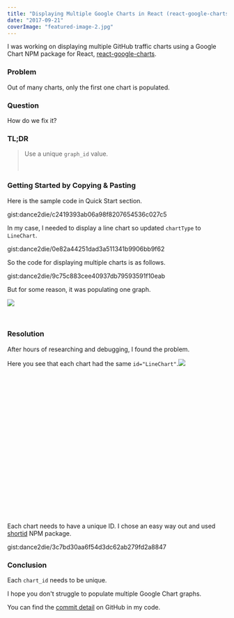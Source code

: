 ```yaml
---
title: "Displaying Multiple Google Charts in React (react-google-charts)"
date: "2017-09-21"
coverImage: "featured-image-2.jpg"
---
```


I was working on displaying multiple GitHub traffic charts using a Google Chart NPM package for React, [react-google-charts](https://www.npmjs.com/package/react-google-charts).

### Problem

Out of many charts, only the first one chart is populated.

### Question

How do we fix it?

### TL;DR

> Use a unique `graph_id` value.
> 
>  

### Getting Started by Copying & Pasting

Here is the sample code in Quick Start section.

gist:dance2die/c2419393ab06a98f8207654536c027c5

In my case, I needed to display a line chart so updated `chartType` to `LineChart`.

gist:dance2die/0e82a44251dad3a511341b9906bb9f62

So the code for displaying multiple charts is as follows.

gist:dance2die/9c75c883cee40937db79593591f10eab

But for some reason, it was populating one graph.

![](https://www.slightedgecoder.com/wp-content/uploads/2017/09/chrome_2017-09-21_10-01-50-1.png)

 

### Resolution

After hours of researching and debugging, I found the problem.

Here you see that each chart had the same `id="LineChart"`.![](https://www.slightedgecoder.com/wp-content/uploads/2017/09/chrome_2017-09-21_10-04-29.png)

 

 

 

 

 

 

 

 

 

 

 

Each chart needs to have a unique ID. I chose an easy way out and used [shortid](https://www.npmjs.com/package/shortid) NPM package.

gist:dance2die/3c7bd30aa6f54d3dc62ab279fd2a8847

### Conclusion

Each `chart_id` needs to be unique.

I hope you don't struggle to populate multiple Google Chart graphs.

You can find the [commit detail](https://github.com/dance2die/github-traffic-views/commit/ec52a1849445268f2fca78310c54648436f85cf1#diff-f36f57d6970b0b90b039d04da7cda2f8L52) on GitHub in my code.
